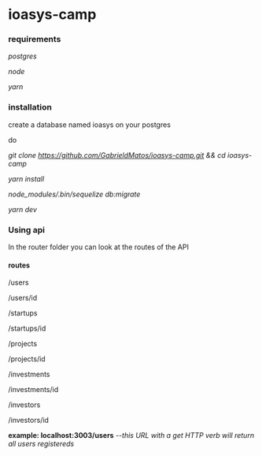 # ioasys-camp


### requirements

*postgres*

*node*

*yarn*


### installation


create a database named ioasys on your postgres

do

*git clone https://github.com/GabrieldMatos/ioasys-camp.git && cd ioasys-camp*

*yarn install*

*node_modules/.bin/sequelize db:migrate*

*yarn dev*

### Using api

In the router folder you can look at the routes of the API

#### routes

/users

/users/id

/startups

/startups/id

/projects

/projects/id

/investments

/investments/id

/investors

/investors/id

**example: localhost:3003/users**    *--this URL with a get HTTP verb will return all users registereds*





